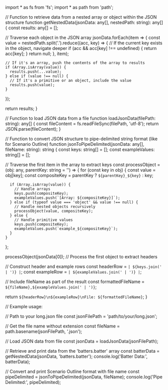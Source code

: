 import * as fs from 'fs';
import * as path from 'path';

// Function to retrieve data from a nested array or object within the JSON structure
function getNestedData(jsonData: any[], nestedPath: string): any[] {
  const results: any[] = [];

  // Traverse each object in the JSON array
  jsonData.forEach(item => {
    const value = nestedPath.split('.').reduce((acc, key) => {
      // If the current key exists in the object, navigate deeper
      if (acc && acc[key] !== undefined) {
        return acc[key];
      }
      return null;
    }, item);

    // If it's an array, push the contents of the array to results
    if (Array.isArray(value)) {
      results.push(...value);
    } else if (value !== null) {
      // If it's a primitive or an object, include the value
      results.push(value);
    }
  });

  return results;
}

// Function to load JSON data from a file
function loadJsonData(filePath: string): any[] {
  const fileContent = fs.readFileSync(filePath, 'utf-8');
  return JSON.parse(fileContent);
}

// Function to convert JSON structure to pipe-delimited string format (like for Scenario Outline)
function jsonToPipeDelimited(jsonData: any[], fileName: string): string {
  const keys: string[] = [];
  const exampleValues: string[] = [];

  // Traverse the first item in the array to extract keys
  const processObject = (obj: any, parentKey: string = '') => {
    for (const key in obj) {
      const value = obj[key];
      const compositeKey = parentKey ? `${parentKey}_${key}` : key;

      if (Array.isArray(value)) {
        // Handle arrays
        keys.push(compositeKey);
        exampleValues.push(`[Array: ${compositeKey}]`);
      } else if (typeof value === 'object' && value !== null) {
        // Handle nested objects recursively
        processObject(value, compositeKey);
      } else {
        // Handle primitive values
        keys.push(compositeKey);
        exampleValues.push(`example_${compositeKey}`);
      }
    }
  };

  processObject(jsonData[0]); // Process the first object to extract headers

  // Construct header and example rows
  const headerRow = `| ${keys.join(' | ')} |`;
  const exampleRow = `| ${exampleValues.join(' | ')} |`;

  // Include fileName as part of the result
  const formattedFileName = `${fileName},${exampleValues.join(' | ')}`;
  
  return `${headerRow}\n${exampleRow}\nFile: ${formattedFileName}`;
}

// Example usage:

// Path to your long.json file
const jsonFilePath = 'path/to/your/long.json';

// Get the file name without extension
const fileName = path.basename(jsonFilePath, '.json');

// Load JSON data from file
const jsonData = loadJsonData(jsonFilePath);

// Retrieve and print data from the 'batters.batter' array
const batterData = getNestedData(jsonData, 'batters.batter');
console.log('Batter Data:', batterData);

// Convert and print Scenario Outline format with file name
const pipeDelimited = jsonToPipeDelimited(jsonData, fileName);
console.log('Pipe Delimited:', pipeDelimited);